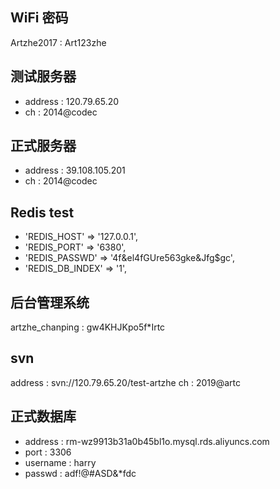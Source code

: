 ## WiFi 密码
Artzhe2017 : Art123zhe

## 测试服务器
* address : 120.79.65.20
* ch : 2014@codec


## 正式服务器
* address : 39.108.105.201
* ch : 2014@codec


## Redis test
* 'REDIS_HOST' => '127.0.0.1',
* 'REDIS_PORT' => '6380',
* 'REDIS_PASSWD' => '4f&el4fGUre563gke&Jfg$gc',
* 'REDIS_DB_INDEX' => '1',

## 后台管理系统
artzhe_chanping : gw4KHJKpo5f*Irtc


## svn
address : svn://120.79.65.20/test-artzhe
ch : 2019@artc

## 正式数据库
* address : rm-wz9913b31a0b45bl1o.mysql.rds.aliyuncs.com
* port : 3306
* username : harry
* passwd : adf!@#ASD&*fdc

